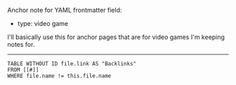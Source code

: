 
Anchor note for YAML frontmatter field:
- type: video game

I'll basically use this for anchor pages that are for video games I'm keeping notes for.

---

```dataview
TABLE WITHOUT ID file.link AS "Backlinks"
FROM [[#]]
WHERE file.name != this.file.name
```
